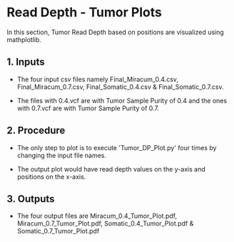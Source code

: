 # Read Depth - Tumor Plots

In this section, Tumor Read Depth based on positions are visualized using mathplotlib.

## 1. Inputs

* The four input csv files namely Final_Miracum_0.4.csv, Final_Miracum_0.7.csv, Final_Somatic_0.4.csv & Final_Somatic_0.7.csv.

* The files with 0.4.vcf are with Tumor Sample Purity of 0.4 and the ones with 0.7.vcf are with Tumor Sample Purity of 0.7.

## 2. Procedure

* The only step to plot is to execute 'Tumor_DP_Plot.py' four times by changing the input file names.

* The output plot would have read depth values on the y-axis and positions on the x-axis.

## 3. Outputs

* The four output files are Miracum_0.4_Tumor_Plot.pdf, Miracum_0.7_Tumor_Plot.pdf, Somatic_0.4_Tumor_Plot.pdf & Somatic_0.7_Tumor_Plot.pdf
